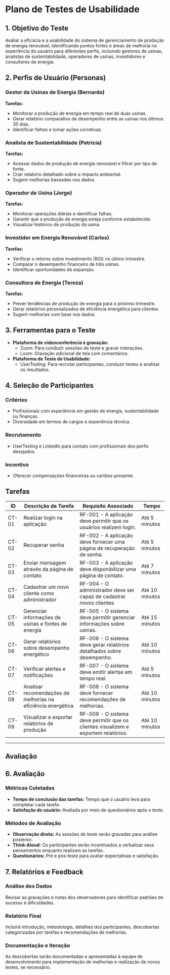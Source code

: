 # Plano de Testes de Usabilidade

## 1. Objetivo do Teste
Avaliar a eficácia e a usabilidade do sistema de gerenciamento de produção de energia renovável, identificando pontos fortes e áreas de melhoria na experiência do usuário para diferentes perfis, incluindo gestores de usinas, analistas de sustentabilidade, operadores de usinas, investidores e consultores de energia.

## 2. Perfis de Usuário (Personas)

### Gestor de Usinas de Energia (Bernardo)
**Tarefas:**
- Monitorar a produção de energia em tempo real de duas usinas.
- Gerar relatório comparativo de desempenho entre as usinas nos últimos 30 dias.
- Identificar falhas e tomar ações corretivas.

### Analista de Sustentabilidade (Patrícia)
**Tarefas:**
- Acessar dados de produção de energia renovável e filtrar por tipo de fonte.
- Criar relatório detalhado sobre o impacto ambiental.
- Sugerir melhorias baseadas nos dados.

### Operador de Usina (Jorge)
**Tarefas:**
- Monitorar operações diárias e identificar falhas.
- Garantir que a produção de energia esteja conforme estabelecido
- Visualizar histórico de produção da usina.

### Investidor em Energia Renovável (Carlos)
**Tarefas:**
- Verificar o retorno sobre investimento (ROI) no último trimestre.
- Comparar o desempenho financeiro de três usinas.
- Identificar oportunidades de expansão.

### Consultora de Energia (Tereza)
**Tarefas:**
- Prever tendências de produção de energia para o próximo trimestre.
- Gerar relatórios personalizados de eficiência energética para clientes.
- Sugerir melhorias com base nos dados.

## 3. Ferramentas para o Teste
- **Plataforma de videoconferência e gravação:**
  - Zoom: Para conduzir sessões de teste e gravar interações.
  - Loom: Gravação adicional de tela com comentários.
- **Plataforma de Teste de Usabilidade:**
  - UserTesting: Para recrutar participantes, conduzir testes e analisar os resultados.

## 4. Seleção de Participantes

### Critérios
- Profissionais com experiência em gestão de energia, sustentabilidade ou finanças.
- Diversidade em termos de cargos e experiência técnica.

### Recrutamento
- UserTesting e LinkedIn para contato com profissionais dos perfis desejados.

### Incentivo
- Oferecer compensações financeiras ou cartões-presente.


## Tarefas

| ID    | Descrição da Tarefa                                                   | Requisito Associado                                                                                     | Tempo          |
|-------|----------------------------------------------------------------------|--------------------------------------------------------------------------------------------------------|----------------|
| CT-01 | Realizar login na aplicação                                          | RF-001 - A aplicação deve permitir que os usuários realizem login.                                    | Até 5 minutos  |
| CT-02 | Recuperar senha                                                      | RF-002 - A aplicação deve fornecer uma página de recuperação de senha.                               | Até 5 minutos  |
| CT-03 | Enviar mensagem através da página de contato                         | RF-003 - A aplicação deve disponibilizar uma página de contato.                                       | Até 7 minutos  |
| CT-04 | Cadastrar um novo cliente como administrador                          | RF-004 - O administrador deve ser capaz de cadastrar novos clientes.                                   | Até 10 minutos |
| CT-05 | Gerenciar informações de usinas e fontes de energia                  | RF-005 - O sistema deve permitir gerenciar informações sobre usinas.                                   | Até 15 minutos |
| CT-06 | Gerar relatórios sobre desempenho energético                          | RF-006 - O sistema deve gerar relatórios detalhados sobre desempenho.                                  | Até 10 minutos |
| CT-07 | Verificar alertas e notificações                                     | RF-007 - O sistema deve emitir alertas em tempo real.                                                 | Até 5 minutos  |
| CT-08 | Analisar recomendações de melhorias na eficiência energética          | RF-008 - O sistema deve fornecer recomendações de melhorias.                                           | Até 10 minutos |
| CT-09 | Visualizar e exportar relatórios de produção                         | RF-009 - O sistema deve permitir que os clientes visualizem e exportem relatórios.                    | Até 10 minutos |

---


## Avaliação
## 6. Avaliação

### Métricas Coletadas
- **Tempo de conclusão das tarefas:** Tempo que o usuário leva para completar cada tarefa.
- **Satisfação do usuário:** Avaliada por meio de questionários após o teste.

### Métodos de Avaliação
- **Observação direta:** As sessões de teste serão gravadas para análise posterior.
- **Think-Aloud:** Os participantes serão incentivados a verbalizar seus pensamentos enquanto realizam as tarefas.
- **Questionários:** Pré e pós-teste para avaliar expectativas e satisfação.

## 7. Relatórios e Feedback

### Análise dos Dados
Revisar as gravações e notas dos observadores para identificar padrões de sucesso e dificuldades.

### Relatório Final
Incluirá introdução, metodologia, detalhes dos participantes, descobertas categorizadas por tarefas e recomendações de melhorias.

### Documentação e Iteração
As descobertas serão documentadas e apresentadas à equipe de desenvolvimento para implementação de melhorias e realização de novos testes, se necessário.
